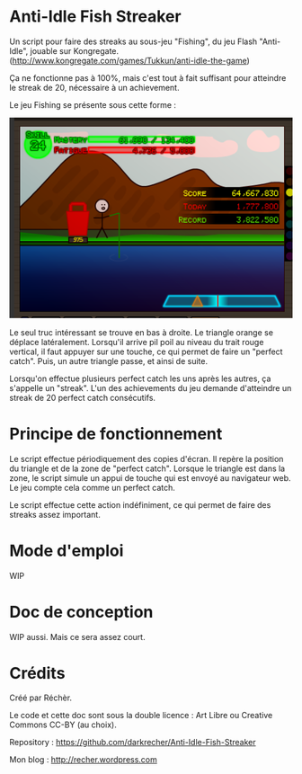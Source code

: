 # Anti-Idle Fish Streaker #

Un script pour faire des streaks au sous-jeu "Fishing", du jeu Flash "Anti-Idle", jouable sur Kongregate. (http://www.kongregate.com/games/Tukkun/anti-idle-the-game)

Ça ne fonctionne pas à 100%, mais c'est tout à fait suffisant pour atteindre le streak de 20, nécessaire à un achievement.

Le jeu Fishing se présente sous cette forme :

![screenshot anti-idle fishing](https://raw.githubusercontent.com/darkrecher/Anti-Idle-Fish-Streaker/master/screenshots/001_fish.png)

Le seul truc intéressant se trouve en bas à droite. Le triangle orange se déplace latéralement. Lorsqu'il arrive pil poil au niveau du trait rouge vertical, il faut appuyer sur une touche, ce qui permet de faire un "perfect catch". Puis, un autre triangle passe, et ainsi de suite.

Lorsqu'on effectue plusieurs perfect catch les uns après les autres, ça s'appelle un "streak". L'un des achievements du jeu demande d'atteindre un streak de 20 perfect catch consécutifs.   

# Principe de fonctionnement #

Le script effectue périodiquement des copies d'écran. Il repère la position du triangle et de la zone de "perfect catch". Lorsque le triangle est dans la zone, le script simule un appui de touche qui est envoyé au navigateur web. Le jeu compte cela comme un perfect catch. 

Le script effectue cette action indéfiniment, ce qui permet de faire des streaks assez important.   

# Mode d'emploi #

WIP

# Doc de conception #

WIP aussi. Mais ce sera assez court.

# Crédits #

Créé par Réchèr. 

Le code et cette doc sont sous la double licence : Art Libre ou Creative Commons CC-BY (au choix).

Repository : https://github.com/darkrecher/Anti-Idle-Fish-Streaker

Mon blog : http://recher.wordpress.com